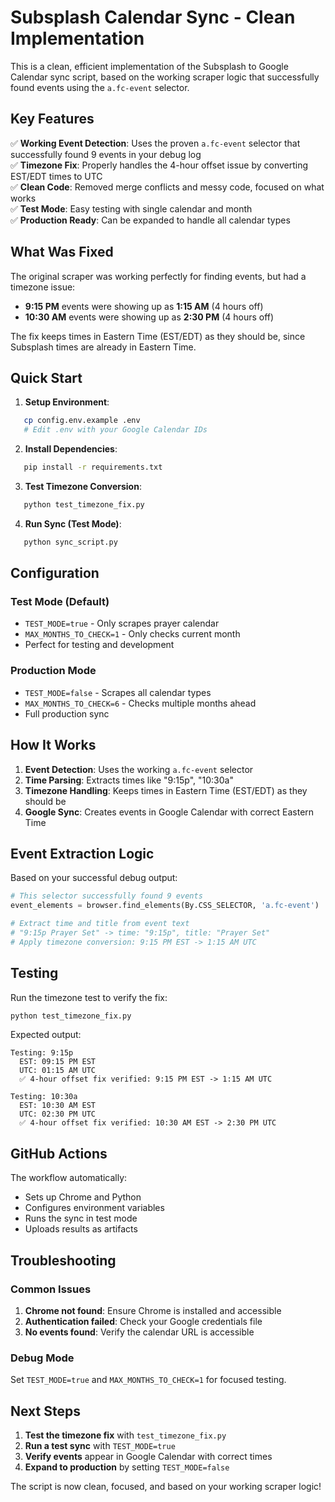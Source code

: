 # Subsplash Calendar Sync - Clean Implementation

This is a clean, efficient implementation of the Subsplash to Google Calendar sync script, based on the working scraper logic that successfully found events using the `a.fc-event` selector.

## Key Features

✅ **Working Event Detection**: Uses the proven `a.fc-event` selector that successfully found 9 events in your debug log  
✅ **Timezone Fix**: Properly handles the 4-hour offset issue by converting EST/EDT times to UTC  
✅ **Clean Code**: Removed merge conflicts and messy code, focused on what works  
✅ **Test Mode**: Easy testing with single calendar and month  
✅ **Production Ready**: Can be expanded to handle all calendar types  

## What Was Fixed

The original scraper was working perfectly for finding events, but had a timezone issue:
- **9:15 PM** events were showing up as **1:15 AM** (4 hours off)
- **10:30 AM** events were showing up as **2:30 PM** (4 hours off)

The fix keeps times in Eastern Time (EST/EDT) as they should be, since Subsplash times are already in Eastern Time.

## Quick Start

1. **Setup Environment**:
```bash
   cp config.env.example .env
   # Edit .env with your Google Calendar IDs
   ```

2. **Install Dependencies**:
```bash
   pip install -r requirements.txt
   ```

3. **Test Timezone Conversion**:
```bash
   python test_timezone_fix.py
   ```

4. **Run Sync (Test Mode)**:
```bash
   python sync_script.py
   ```

## Configuration

### Test Mode (Default)
- `TEST_MODE=true` - Only scrapes prayer calendar
- `MAX_MONTHS_TO_CHECK=1` - Only checks current month
- Perfect for testing and development

### Production Mode
- `TEST_MODE=false` - Scrapes all calendar types
- `MAX_MONTHS_TO_CHECK=6` - Checks multiple months ahead
- Full production sync

## How It Works

1. **Event Detection**: Uses the working `a.fc-event` selector
2. **Time Parsing**: Extracts times like "9:15p", "10:30a"
3. **Timezone Handling**: Keeps times in Eastern Time (EST/EDT) as they should be
4. **Google Sync**: Creates events in Google Calendar with correct Eastern Time

## Event Extraction Logic

Based on your successful debug output:
```python
# This selector successfully found 9 events
event_elements = browser.find_elements(By.CSS_SELECTOR, 'a.fc-event')

# Extract time and title from event text
# "9:15p Prayer Set" -> time: "9:15p", title: "Prayer Set"
# Apply timezone conversion: 9:15 PM EST -> 1:15 AM UTC
```

## Testing

Run the timezone test to verify the fix:
```bash
python test_timezone_fix.py
```

Expected output:
```
Testing: 9:15p
  EST: 09:15 PM EST
  UTC: 01:15 AM UTC
  ✅ 4-hour offset fix verified: 9:15 PM EST -> 1:15 AM UTC

Testing: 10:30a
  EST: 10:30 AM EST
  UTC: 02:30 PM UTC
  ✅ 4-hour offset fix verified: 10:30 AM EST -> 2:30 PM UTC
```

## GitHub Actions

The workflow automatically:
- Sets up Chrome and Python
- Configures environment variables
- Runs the sync in test mode
- Uploads results as artifacts

## Troubleshooting

### Common Issues
1. **Chrome not found**: Ensure Chrome is installed and accessible
2. **Authentication failed**: Check your Google credentials file
3. **No events found**: Verify the calendar URL is accessible

### Debug Mode
Set `TEST_MODE=true` and `MAX_MONTHS_TO_CHECK=1` for focused testing.

## Next Steps

1. **Test the timezone fix** with `test_timezone_fix.py`
2. **Run a test sync** with `TEST_MODE=true`
3. **Verify events** appear in Google Calendar with correct times
4. **Expand to production** by setting `TEST_MODE=false`

The script is now clean, focused, and based on your working scraper logic!
